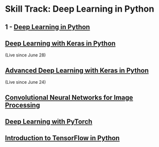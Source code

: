 # Skill Track: Deep Learning in Python

## 1 - [Deep Learning in Python](https://www.datacamp.com/courses/deep-learning-in-python)
## [Deep Learning with Keras in Python](https://www.datacamp.com/courses/deep-learning-with-keras-in-python)
(Live since June 28)
## [Advanced Deep Learning with Keras in Python](https://www.datacamp.com/courses/advanced-deep-learning-with-keras-in-python)
(Live since June 24)
## [Convolutional Neural Networks for Image Processing](https://www.datacamp.com/courses/convolutional-neural-networks-for-image-processing)
## [Deep Learning with PyTorch](https://www.datacamp.com/courses/deep-learning-with-pytorch)
## [Introduction to TensorFlow in Python](https://www.datacamp.com/courses/introduction-to-tensorflow-in-python)

